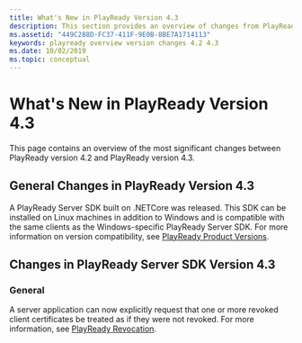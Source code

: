```yaml
---
title: What's New in PlayReady Version 4.3
description: This section provides an overview of changes from PlayReady version 4.2 to PlayReady version 4.3.
ms.assetid: "449C288D-FC37-411F-9E0B-8BE7A1714113"
keywords: playready overview version changes 4.2 4.3
ms.date: 10/02/2019
ms.topic: conceptual
---
```


# What's New in PlayReady Version 4.3

This page contains an overview of the most significant changes between PlayReady version 4.2 and PlayReady version 4.3.

## General Changes in PlayReady Version 4.3

A PlayReady Server SDK built on .NETCore was released.  This SDK can be installed on Linux machines in addition to Windows and is compatible with the same clients as the Windows-specific PlayReady Server SDK.  For more information on version compatibility, see [PlayReady Product Versions](../product-versions.md).

## Changes in PlayReady Server SDK Version 4.3

### General

A server application can now explicitly request that one or more revoked client certificates be treated as if they were not revoked.  For more information, see [PlayReady Revocation](../revocation.md).
